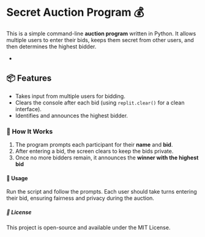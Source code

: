 # Secret Auction Program 💰
This is a simple command-line **auction program** written in Python. It allows multiple users to enter their bids, keeps them secret from other users, and then determines the highest bidder.

-

## 📦 Features

- Takes input from multiple users for bidding.
- Clears the console after each bid (using `replit.clear()` for a clean interface).
- Identifies and announces the highest bidder.



### 🚀 How It Works

1. The program prompts each participant for their **name** and **bid**.
2. After entering a bid, the screen clears to keep the bids private.
3. Once no more bidders remain, it announces the **winner with the highest bid**



#### 📝 Usage

Run the script and follow the prompts. Each user should take turns entering their bid, ensuring fairness and privacy during the auction.



##### 📜 License
This project is open-source and available under the MIT License.


